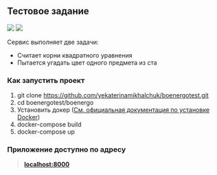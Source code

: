 ## Тестовое задание
![](https://img.shields.io/badge/python-3.10-blue)
![](https://img.shields.io/badge/django-4.0-green)

Сервис выполняет две задачи:

- Считает корни квадратного уравнения
- Пытается угадать цвет одного предмета из ста

### Как запустить проект

1. git clone https://github.com/yekaterinamikhalchuk/boenergotest.git
2. cd boenergotest/boenergo
3. Установить докер ([См. официальная документация по установке Docker](https://docs.docker.com/engine/install/))
4. docker-compose build
5. docker-compose up

### Приложение доступно по адресу

>[**localhost:8000**](http://localhost:8000)
